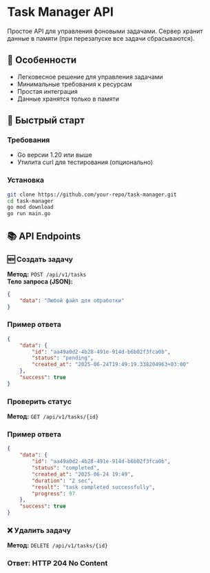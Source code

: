 # Task Manager API

Простое API для управления фоновыми задачами. Сервер хранит данные в памяти (при перезапуске все задачи сбрасываются).

## 📌 Особенности
- Легковесное решение для управления задачами
- Минимальные требования к ресурсам
- Простая интеграция
- Данные хранятся только в памяти

## 🚀 Быстрый старт

### Требования
- Go версии 1.20 или выше
- Утилита curl для тестирования (опционально)

### Установка
```bash
git clone https://github.com/your-repo/task-manager.git
cd task-manager
go mod download
go run main.go
```
## 📚 API Endpoints
### 🆕 Создать задачу
**Метод:** `POST /api/v1/tasks`  
**Тело запроса (JSON):**
```json
{
    "data": "Любой файл для обработки"
}
```
### Пример ответа
```json
{
    "data": {
        "id": "aa49a0d2-4b28-491e-914d-b6b02f3fca0b",
        "status": "pending",
        "created_at": "2025-06-24T19:49:19.338204963+03:00"
    },
    "success": true
}
```
### Проверить статус
**Метод:** `GET /api/v1/tasks/{id}`  
### Пример ответа
```json
{
    "data": {
        "id": "aa49a0d2-4b28-491e-914d-b6b02f3fca0b",
        "status": "completed",
        "created_at": "2025-06-24 19:49",
        "duration": "2 sec",
        "result": "task completed successfully",
        "progress": 97
    },
    "success": true
}
```
### ❌ Удалить задачу
**Метод:** `DELETE /api/v1/tasks/{id}`  
### Ответ: HTTP 204 No Content
